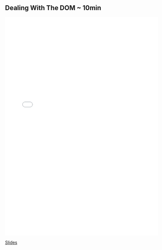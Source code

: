 

## Dealing With The DOM ~ 10min

<iframe width="100%" height="720" src="//www.youtube.com/embed/z_gB8rcZHmc" frameborder="0" allowfullscreen></iframe>

[Slides](https://docs.google.com/presentation/d/1Eai0xrVFmbAAr_H-XXZgQTKFglgQSslxk-xK_lFtY1g/edit?usp=sharing)

